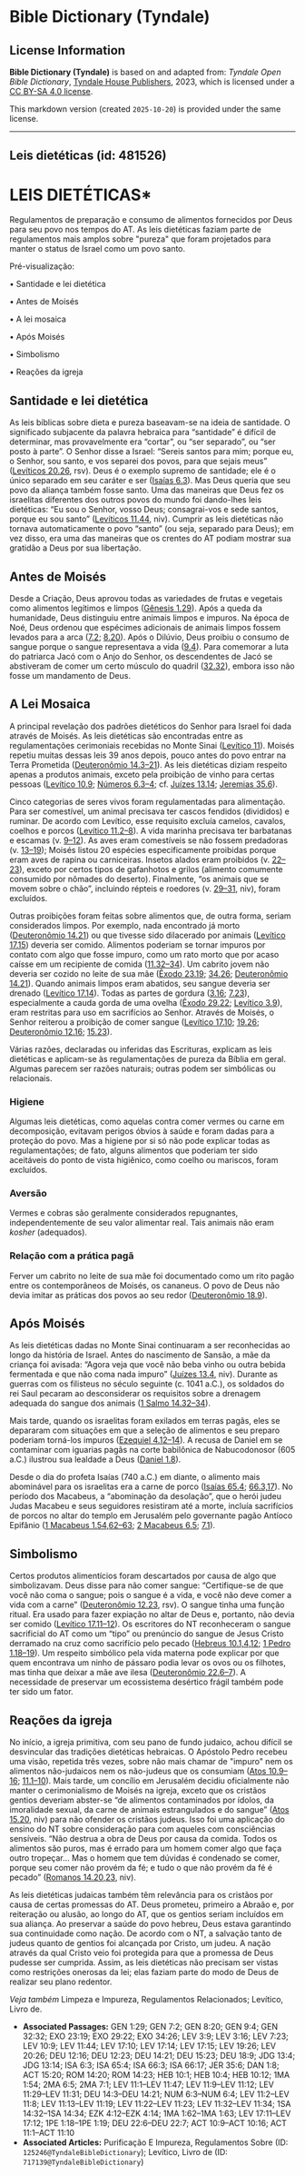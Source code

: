# Bible Dictionary (Tyndale)

## License Information

**Bible Dictionary (Tyndale)** is based on and adapted from: _Tyndale Open Bible Dictionary_, [Tyndale House Publishers](https://tyndaleopenresources.com/), 2023, which is licensed under a [CC BY-SA 4.0 license](https://creativecommons.org/licenses/by-sa/4.0/legalcode.en).

This markdown version (created `2025-10-20`) is provided under the same license.



--------------------------------

## Leis dietéticas (id: 481526)

LEIS DIETÉTICAS\*
=================

Regulamentos de preparação e consumo de alimentos fornecidos por Deus para seu povo nos tempos do AT. As leis dietéticas faziam parte de regulamentos mais amplos sobre "pureza" que foram projetados para manter o status de Israel como um povo santo.

Pré\-visualização:

• Santidade e lei dietética

• Antes de Moisés

• A lei mosaica

• Após Moisés

• Simbolismo

• Reações da igreja

Santidade e lei dietética
-------------------------

As leis bíblicas sobre dieta e pureza baseavam\-se na ideia de santidade. O significado subjacente da palavra hebraica para “santidade” é difícil de determinar, mas provavelmente era “cortar”, ou “ser separado”, ou “ser posto à parte”. O Senhor disse a Israel: “Sereis santos para mim; porque eu, o Senhor, sou santo, e vos separei dos povos, para que sejais meus” ([Levíticos 20\.26](https://ref.ly/Lev20:26), rsv). Deus é o exemplo supremo de santidade; ele é o único separado em seu caráter e ser ([Isaías 6\.3](https://ref.ly/Isa6:3)). Mas Deus queria que seu povo da aliança também fosse santo. Uma das maneiras que Deus fez os israelitas diferentes dos outros povos do mundo foi dando\-lhes leis dietéticas: “Eu sou o Senhor, vosso Deus; consagrai\-vos e sede santos, porque eu sou santo” ([Levíticos 11\.44](https://ref.ly/Lev11:44), niv). Cumprir as leis dietéticas não tornava automaticamente o povo “santo” (ou seja, separado para Deus); em vez disso, era uma das maneiras que os crentes do AT podiam mostrar sua gratidão a Deus por sua libertação.

Antes de Moisés
---------------

Desde a Criação, Deus aprovou todas as variedades de frutas e vegetais como alimentos legítimos e limpos ([Gênesis 1\.29](https://ref.ly/Gen1:29)). Após a queda da humanidade, Deus distinguiu entre animais limpos e impuros. Na época de Noé, Deus ordenou que espécimes adicionais de animais limpos fossem levados para a arca ([7\.2](https://ref.ly/Gen7:2); [8\.20](https://ref.ly/Gen8:20)). Após o Dilúvio, Deus proibiu o consumo de sangue porque o sangue representava a vida ([9\.4](https://ref.ly/Gen9:4)). Para comemorar a luta do patriarca Jacó com o Anjo do Senhor, os descendentes de Jacó se abstiveram de comer um certo músculo do quadril ([32\.32](https://ref.ly/Gen32:32)), embora isso não fosse um mandamento de Deus.

A Lei Mosaica
-------------

A principal revelação dos padrões dietéticos do Senhor para Israel foi dada através de Moisés. As leis dietéticas são encontradas entre as regulamentações cerimoniais recebidas no Monte Sinai ([Levítico 11](https://ref.ly/Lev11:1-Lev11:47)). Moisés repetiu muitas dessas leis 39 anos depois, pouco antes do povo entrar na Terra Prometida ([Deuteronômio 14\.3–21](https://ref.ly/Deut14:3-Deut14:21)). As leis dietéticas diziam respeito apenas a produtos animais, exceto pela proibição de vinho para certas pessoas ([Levítico 10\.9](https://ref.ly/Lev10:9); [Números 6\.3–4](https://ref.ly/Num6:3-Num6:4); cf. [Juízes 13\.14](https://ref.ly/Judg13:14); [Jeremias 35\.6](https://ref.ly/Jer35:6)).

Cinco categorias de seres vivos foram regulamentadas para alimentação. Para ser comestível, um animal precisava ter cascos fendidos (divididos) e ruminar. De acordo com Levítico, esse requisito excluía camelos, cavalos, coelhos e porcos ([Levítico 11\.2–8](https://ref.ly/Lev11:2-Lev11:8)). A vida marinha precisava ter barbatanas e escamas (v. [9–12](https://ref.ly/Lev11:9-Lev11:12)). As aves eram comestíveis se não fossem predadoras (v. [13–19](https://ref.ly/Lev11:13-Lev11:19)); Moisés listou 20 espécies especificamente proibidas porque eram aves de rapina ou carniceiras. Insetos alados eram proibidos (v. [22–23](https://ref.ly/Lev11:22-Lev11:23)), exceto por certos tipos de gafanhotos e grilos (alimento comumente consumido por nômades do deserto). Finalmente, “os animais que se movem sobre o chão”, incluindo répteis e roedores (v. [29–31](https://ref.ly/Lev11:29-Lev11:31), niv), foram excluídos.

Outras proibições foram feitas sobre alimentos que, de outra forma, seriam considerados limpos. Por exemplo, nada encontrado já morto ([Deuteronômio 14\.21](https://ref.ly/Deut14:21)) ou que tivesse sido dilacerado por animais ([Levítico 17\.15](https://ref.ly/Lev17:15)) deveria ser comido. Alimentos poderiam se tornar impuros por contato com algo que fosse impuro, como um rato morto que por acaso caísse em um recipiente de comida ([11\.32–34](https://ref.ly/Lev11:32-Lev11:34)). Um cabrito jovem não deveria ser cozido no leite de sua mãe ([Êxodo 23\.19](https://ref.ly/Exod23:19); [34\.26](https://ref.ly/Exod34:26); [Deuteronômio 14\.21](https://ref.ly/Deut14:21)). Quando animais limpos eram abatidos, seu sangue deveria ser drenado ([Levítico 17\.14](https://ref.ly/Lev17:14)). Todas as partes de gordura ([3\.16](https://ref.ly/Lev3:16); [7\.23](https://ref.ly/Lev7:23)), especialmente a cauda gorda de uma ovelha ([Êxodo 29\.22](https://ref.ly/Exod29:22); [Levítico 3\.9](https://ref.ly/Lev3:9)), eram restritas para uso em sacrifícios ao Senhor. Através de Moisés, o Senhor reiterou a proibição de comer sangue ([Levítico 17\.10](https://ref.ly/Lev17:10); [19\.26](https://ref.ly/Lev19:26); [Deuteronômio 12\.16](https://ref.ly/Deut12:16); [15\.23](https://ref.ly/Deut15:23)).

Várias razões, declaradas ou inferidas das Escrituras, explicam as leis dietéticas e aplicam\-se às regulamentações de pureza da Bíblia em geral. Algumas parecem ser razões naturais; outras podem ser simbólicas ou relacionais.

### Higiene

Algumas leis dietéticas, como aquelas contra comer vermes ou carne em decomposição, evitavam perigos óbvios à saúde e foram dadas para a proteção do povo. Mas a higiene por si só não pode explicar todas as regulamentações; de fato, alguns alimentos que poderiam ter sido aceitáveis do ponto de vista higiênico, como coelho ou mariscos, foram excluídos.

### Aversão

Vermes e cobras são geralmente considerados repugnantes, independentemente de seu valor alimentar real. Tais animais não eram *kosher* (adequados).

### Relação com a prática pagã

Ferver um cabrito no leite de sua mãe foi documentado como um rito pagão entre os contemporâneos de Moisés, os cananeus. O povo de Deus não devia imitar as práticas dos povos ao seu redor ([Deuteronômio 18\.9](https://ref.ly/Deut18:9)).

Após Moisés
-----------

As leis dietéticas dadas no Monte Sinai continuaram a ser reconhecidas ao longo da história de Israel. Antes do nascimento de Sansão, a mãe da criança foi avisada: “Agora veja que você não beba vinho ou outra bebida fermentada e que não coma nada impuro” ([Juízes 13\.4](https://ref.ly/Judg13:4), niv). Durante as guerras com os filisteus no século seguinte (c. 1041 a.C.), os soldados do rei Saul pecaram ao desconsiderar os requisitos sobre a drenagem adequada do sangue dos animais ([1 Salmo 14\.32–34](https://ref.ly/1Sam14:32-1Sam14:34)).

Mais tarde, quando os israelitas foram exilados em terras pagãs, eles se depararam com situações em que a seleção de alimentos e seu preparo poderiam torná\-los impuros ([Ezequiel 4\.12–14](https://ref.ly/Ezek4:12-Ezek4:14)). A recusa de Daniel em se contaminar com iguarias pagãs na corte babilônica de Nabucodonosor (605 a.C.) ilustrou sua lealdade a Deus ([Daniel 1\.8](https://ref.ly/Dan1:8)).

Desde o dia do profeta Isaías (740 a.C.) em diante, o alimento mais abominável para os israelitas era a carne de porco ([Isaías 65\.4](https://ref.ly/Isa65:4); [66\.3,17](https://ref.ly/Isa66:3,Isa66:17)). No período dos Macabeus, a “abominação da desolação”, que o herói judeu Judas Macabeu e seus seguidores resistiram até a morte, incluía sacrifícios de porcos no altar do templo em Jerusalém pelo governante pagão Antíoco Epifânio ([1 Macabeus 1\.54,62–63](https://ref.ly/1Macc1:54,1Macc1:62-1Macc1:63); [2 Macabeus 6\.5](https://ref.ly/2Macc6:5); [7\.1](https://ref.ly/2Macc7:1)).

Simbolismo
----------

Certos produtos alimentícios foram descartados por causa de algo que simbolizavam. Deus disse para não comer sangue: “Certifique\-se de que você não coma o sangue; pois o sangue é a vida, e você não deve comer a vida com a carne” ([Deuteronômio 12\.23](https://ref.ly/Deut12:23), rsv). O sangue tinha uma função ritual. Era usado para fazer expiação no altar de Deus e, portanto, não devia ser comido ([Levítico 17\.11–12](https://ref.ly/Lev17:11-Lev17:12)). Os escritores do NT reconheceram o sangue sacrificial do AT como um “tipo” ou prenúncio do sangue de Jesus Cristo derramado na cruz como sacrifício pelo pecado ([Hebreus 10\.1,4,12](https://ref.ly/Heb10:1,Heb10:4,Heb10:12); [1 Pedro 1\.18–19](https://ref.ly/1Pet1:18-1Pet1:19)). Um respeito simbólico pela vida materna pode explicar por que quem encontrava um ninho de pássaro podia levar os ovos ou os filhotes, mas tinha que deixar a mãe ave ilesa ([Deuteronômio 22\.6–7](https://ref.ly/Deut22:6-Deut22:7)). A necessidade de preservar um ecossistema desértico frágil também pode ter sido um fator.

Reações da igreja
-----------------

No início, a igreja primitiva, com seu pano de fundo judaico, achou difícil se desvincular das tradições dietéticas hebraicas. O Apóstolo Pedro recebeu uma visão, repetida três vezes, sobre não mais chamar de "impuro" nem os alimentos não\-judaicos nem os não\-judeus que os consumiam ([Atos 10\.9–16](https://ref.ly/Acts10:9-Acts10:16); [11\.1–10](https://ref.ly/Acts11:1-Acts11:10)). Mais tarde, um concílio em Jerusalém decidiu oficialmente não manter o cerimonialismo de Moisés na igreja, exceto que os cristãos gentios deveriam abster\-se “de alimentos contaminados por ídolos, da imoralidade sexual, da carne de animais estrangulados e do sangue” ([Atos 15\.20](https://ref.ly/Acts15:20), niv) para não ofender os cristãos judeus. Isso foi uma aplicação do ensino do NT sobre consideração para com aqueles com consciências sensíveis. “Não destrua a obra de Deus por causa da comida. Todos os alimentos são puros, mas é errado para um homem comer algo que faça outro tropeçar... Mas o homem que tem dúvidas é condenado se comer, porque seu comer não provém da fé; e tudo o que não provém da fé é pecado” ([Romanos 14\.20,23](https://ref.ly/Rom14:20,Rom14:23), niv).

As leis dietéticas judaicas também têm relevância para os cristãos por causa de certas promessas do AT. Deus prometeu, primeiro a Abraão e, por reiteração ou alusão, ao longo do AT, que os gentios seriam incluídos em sua aliança. Ao preservar a saúde do povo hebreu, Deus estava garantindo sua continuidade como nação. De acordo com o NT, a salvação tanto de judeus quanto de gentios foi alcançada por Cristo, um judeu. A nação através da qual Cristo veio foi protegida para que a promessa de Deus pudesse ser cumprida. Assim, as leis dietéticas não precisam ser vistas como restrições onerosas da lei; elas faziam parte do modo de Deus de realizar seu plano redentor.

*Veja também* Limpeza e Impureza, Regulamentos Relacionados; Levítico, Livro de.

* **Associated Passages:** GEN 1:29; GEN 7:2; GEN 8:20; GEN 9:4; GEN 32:32; EXO 23:19; EXO 29:22; EXO 34:26; LEV 3:9; LEV 3:16; LEV 7:23; LEV 10:9; LEV 11:44; LEV 17:10; LEV 17:14; LEV 17:15; LEV 19:26; LEV 20:26; DEU 12:16; DEU 12:23; DEU 14:21; DEU 15:23; DEU 18:9; JDG 13:4; JDG 13:14; ISA 6:3; ISA 65:4; ISA 66:3; ISA 66:17; JER 35:6; DAN 1:8; ACT 15:20; ROM 14:20; ROM 14:23; HEB 10:1; HEB 10:4; HEB 10:12; 1MA 1:54; 2MA 6:5; 2MA 7:1; LEV 11:1–LEV 11:47; LEV 11:9–LEV 11:12; LEV 11:29–LEV 11:31; DEU 14:3–DEU 14:21; NUM 6:3–NUM 6:4; LEV 11:2–LEV 11:8; LEV 11:13–LEV 11:19; LEV 11:22–LEV 11:23; LEV 11:32–LEV 11:34; 1SA 14:32–1SA 14:34; EZK 4:12–EZK 4:14; 1MA 1:62–1MA 1:63; LEV 17:11–LEV 17:12; 1PE 1:18–1PE 1:19; DEU 22:6–DEU 22:7; ACT 10:9–ACT 10:16; ACT 11:1–ACT 11:10
* **Associated Articles:** Purificação E Impureza, Regulamentos Sobre (ID: `125246@TyndaleBibleDictionary`); Levítico, Livro de (ID: `717139@TyndaleBibleDictionary`)

